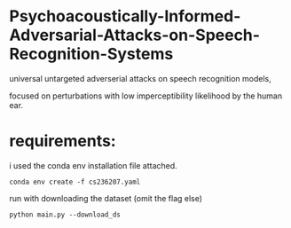 # Psychoacoustically-Informed-Adversarial-Attacks-on-Speech-Recognition-Systems


universal untargeted adverserial attacks on speech recognition models, 


focused on perturbations with low imperceptibility likelihood by the human ear.


# requirements:

i used the conda env installation file attached.

``conda env create -f cs236207.yaml``

run with downloading the dataset (omit the flag else)

```
python main.py --download_ds
```
